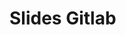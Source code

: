 # Slides Gitlab

<ExternalIframe src="/cours/sources/revealjs/index.html?source=gitlab"></ExternalIframe>